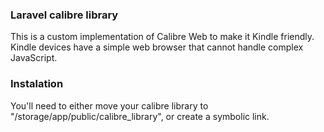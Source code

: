 ### Laravel calibre library
This is a custom implementation of Calibre Web to make it Kindle friendly.
Kindle devices have a simple web browser that cannot handle complex JavaScript.

### Instalation
You'll need to either move your calibre library to "/storage/app/public/calibre_library", or create a symbolic link.